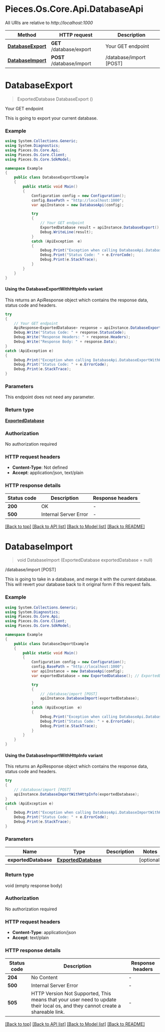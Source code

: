 # Pieces.Os.Core.Api.DatabaseApi

All URIs are relative to *http://localhost:1000*

| Method | HTTP request | Description |
|--------|--------------|-------------|
| [**DatabaseExport**](DatabaseApi.md#databaseexport) | **GET** /database/export | Your GET endpoint |
| [**DatabaseImport**](DatabaseApi.md#databaseimport) | **POST** /database/import | /database/import [POST] |

<a id="databaseexport"></a>
# **DatabaseExport**
> ExportedDatabase DatabaseExport ()

Your GET endpoint

This is going to export your current database.

### Example
```csharp
using System.Collections.Generic;
using System.Diagnostics;
using Pieces.Os.Core.Api;
using Pieces.Os.Core.Client;
using Pieces.Os.Core.SdkModel;

namespace Example
{
    public class DatabaseExportExample
    {
        public static void Main()
        {
            Configuration config = new Configuration();
            config.BasePath = "http://localhost:1000";
            var apiInstance = new DatabaseApi(config);

            try
            {
                // Your GET endpoint
                ExportedDatabase result = apiInstance.DatabaseExport();
                Debug.WriteLine(result);
            }
            catch (ApiException  e)
            {
                Debug.Print("Exception when calling DatabaseApi.DatabaseExport: " + e.Message);
                Debug.Print("Status Code: " + e.ErrorCode);
                Debug.Print(e.StackTrace);
            }
        }
    }
}
```

#### Using the DatabaseExportWithHttpInfo variant
This returns an ApiResponse object which contains the response data, status code and headers.

```csharp
try
{
    // Your GET endpoint
    ApiResponse<ExportedDatabase> response = apiInstance.DatabaseExportWithHttpInfo();
    Debug.Write("Status Code: " + response.StatusCode);
    Debug.Write("Response Headers: " + response.Headers);
    Debug.Write("Response Body: " + response.Data);
}
catch (ApiException e)
{
    Debug.Print("Exception when calling DatabaseApi.DatabaseExportWithHttpInfo: " + e.Message);
    Debug.Print("Status Code: " + e.ErrorCode);
    Debug.Print(e.StackTrace);
}
```

### Parameters
This endpoint does not need any parameter.
### Return type

[**ExportedDatabase**](ExportedDatabase.md)

### Authorization

No authorization required

### HTTP request headers

 - **Content-Type**: Not defined
 - **Accept**: application/json, text/plain


### HTTP response details
| Status code | Description | Response headers |
|-------------|-------------|------------------|
| **200** | OK |  -  |
| **500** | Internal Server Error |  -  |

[[Back to top]](#) [[Back to API list]](../README.md#documentation-for-api-endpoints) [[Back to Model list]](../README.md#documentation-for-models) [[Back to README]](../README.md)

<a id="databaseimport"></a>
# **DatabaseImport**
> void DatabaseImport (ExportedDatabase exportedDatabase = null)

/database/import [POST]

This is going to take in a database, and merge it with the current database. This will revert your database back to it original form if this request fails.

### Example
```csharp
using System.Collections.Generic;
using System.Diagnostics;
using Pieces.Os.Core.Api;
using Pieces.Os.Core.Client;
using Pieces.Os.Core.SdkModel;

namespace Example
{
    public class DatabaseImportExample
    {
        public static void Main()
        {
            Configuration config = new Configuration();
            config.BasePath = "http://localhost:1000";
            var apiInstance = new DatabaseApi(config);
            var exportedDatabase = new ExportedDatabase(); // ExportedDatabase |  (optional) 

            try
            {
                // /database/import [POST]
                apiInstance.DatabaseImport(exportedDatabase);
            }
            catch (ApiException  e)
            {
                Debug.Print("Exception when calling DatabaseApi.DatabaseImport: " + e.Message);
                Debug.Print("Status Code: " + e.ErrorCode);
                Debug.Print(e.StackTrace);
            }
        }
    }
}
```

#### Using the DatabaseImportWithHttpInfo variant
This returns an ApiResponse object which contains the response data, status code and headers.

```csharp
try
{
    // /database/import [POST]
    apiInstance.DatabaseImportWithHttpInfo(exportedDatabase);
}
catch (ApiException e)
{
    Debug.Print("Exception when calling DatabaseApi.DatabaseImportWithHttpInfo: " + e.Message);
    Debug.Print("Status Code: " + e.ErrorCode);
    Debug.Print(e.StackTrace);
}
```

### Parameters

| Name | Type | Description | Notes |
|------|------|-------------|-------|
| **exportedDatabase** | [**ExportedDatabase**](ExportedDatabase.md) |  | [optional]  |

### Return type

void (empty response body)

### Authorization

No authorization required

### HTTP request headers

 - **Content-Type**: application/json
 - **Accept**: text/plain


### HTTP response details
| Status code | Description | Response headers |
|-------------|-------------|------------------|
| **204** | No Content |  -  |
| **500** | Internal Server Error |  -  |
| **505** | HTTP Version Not Supported, This means that your user need to update their local os, and they cannot create a shareable link. |  -  |

[[Back to top]](#) [[Back to API list]](../README.md#documentation-for-api-endpoints) [[Back to Model list]](../README.md#documentation-for-models) [[Back to README]](../README.md)

